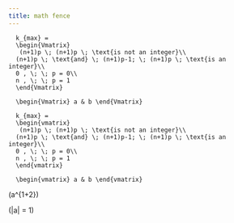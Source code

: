 ```yaml
---
title: math fence
---
```


~~~equation{label:eq-binomial-experiment-k-max}
  k_{max} =
  \begin{Vmatrix}
   (n+1)p \; (n+1)p \; \text{is not an integer}\\
  (n+1)p \; \text{and} \; (n+1)p-1; \; (n+1)p \; \text{is an integer}\\
  0 , \; \; p = 0\\
  n , \; \; p = 1
  \end{Vmatrix}
~~~

~~~equation
  \begin{Vmatrix} a & b \end{Vmatrix}
~~~

~~~equation{label:eq-binomial-experiment-k-max}
  k_{max} =
  \begin{vmatrix}
   (n+1)p \; (n+1)p \; \text{is not an integer}\\
  (n+1)p \; \text{and} \; (n+1)p-1; \; (n+1)p \; \text{is an integer}\\
  0 , \; \; p = 0\\
  n , \; \; p = 1
  \end{vmatrix}
~~~

~~~equation
  \begin{vmatrix} a & b \end{vmatrix}
~~~

\(a^{1+2}\)

\(|a| = 1\)

